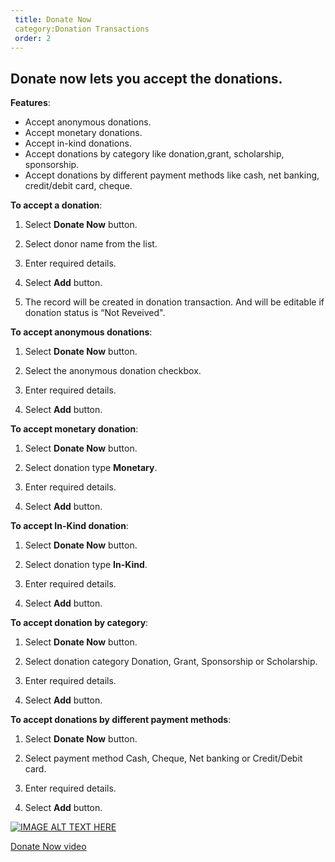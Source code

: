 ```yaml
---
 title: Donate Now
 category:Donation Transactions
 order: 2
---
```

 ## Donate now lets you accept the donations. 

 **Features**:

  * Accept anonymous donations. 
  * Accept monetary donations. 
  * Accept in-kind donations. 
  * Accept donations by category like donation,grant, scholarship, sponsorship. 
  * Accept donations by different payment methods like cash, net banking, credit/debit card,       cheque. 


 **To accept a donation**: 

 1. Select **Donate Now** button. 

 2. Select donor name from the list. 

 3. Enter required details. 

 4. Select **Add** button. 

 5. The record will be created in donation transaction. And will be editable if donation status is “Not            Reveived". 

 **To accept anonymous donations**: 

 1. Select **Donate Now** button. 

 2. Select the anonymous donation checkbox. 

 3. Enter required details. 

 4. Select **Add** button. 

 **To accept monetary donation**: 

 1. Select **Donate Now** button. 

 2. Select donation type **Monetary**. 

 3. Enter required details. 

 4. Select **Add** button. 

 **To accept In-Kind donation**: 

 1. Select **Donate Now** button. 

 2. Select donation type **In-Kind**. 

 3. Enter required details. 

 4. Select **Add** button. 

 **To accept donation by category**: 

 1. Select **Donate Now** button. 

 2. Select donation category Donation, Grant, Sponsorship or Scholarship. 

 3. Enter required details. 

 4. Select **Add** button. 

 **To accept donations by different payment methods**: 

 1. Select **Donate Now** button. 

 2. Select payment method Cash, Cheque, Net banking or Credit/Debit card. 

 3. Enter required details. 

 4. Select **Add** button. 


 [![IMAGE ALT TEXT HERE](http://img.youtube.com/vi/_SOVbq6FUoU/0.jpg)](https://www.youtube.com/watch?v=yYESlhAldpg)

 [Donate Now video](https://www.youtube.com/watch?v=yYESlhAldpg)
 